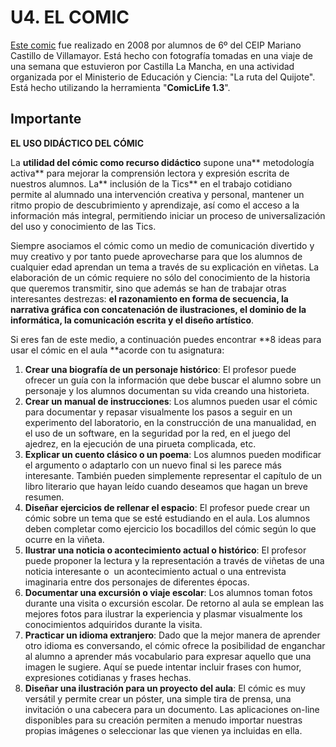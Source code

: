 # U4. EL COMIC

[Este comic](https://www.calameo.com/books/0004843685047ed724745) fue realizado en 2008 por alumnos de 6º del CEIP Mariano Castillo de Villamayor. Está hecho con fotografía tomadas en una viaje de una semana que estuvieron por Castilla La Mancha, en una actividad organizada por el Ministerio de Educación y Ciencia: "La ruta del Quijote". Está hecho utilizando la herramienta "**ComicLife 1.3**".

## Importante

**EL USO DIDÁCTICO DEL CÓMIC**

La **utilidad del cómic como recurso didáctico** supone una** metodología activa** para mejorar la comprensión lectora y expresión escrita de nuestros alumnos. La** inclusión de la Tics** en el trabajo cotidiano permite al alumnado una intervención creativa y personal, mantener un ritmo propio de descubrimiento y aprendizaje, así como el acceso a la información más integral, permitiendo iniciar un proceso de universalización del uso y conocimiento de las Tics.

Siempre asociamos el cómic como un medio de comunicación divertido y muy creativo y por tanto puede aprovecharse para que los alumnos de cualquier edad aprendan un tema a través de su explicación en viñetas. La elaboración de un cómic requiere no sólo del conocimiento de la historia que queremos transmitir, sino que además se han de trabajar otras interesantes destrezas: **el razonamiento en forma de secuencia, la narrativa gráfica con concatenación de ilustraciones, el dominio de la informática, la comunicación escrita y el diseño artístico**.

Si eres fan de este medio, a continuación puedes encontrar **8 ideas para usar el cómic en el aula **acorde con tu asignatura:

1.  **Crear una biografía de un personaje histórico**: El profesor puede ofrecer un guía con la información que debe buscar el alumno sobre un personaje y los alumnos documentan su vida creando una historieta.
2.  **Crear un manual de instrucciones**: Los alumnos pueden usar el cómic para documentar y repasar visualmente los pasos a seguir en un experimento del laboratorio, en la construcción de una manualidad, en el uso de un software, en la seguridad por la red, en el juego del ajedrez, en la ejecución de una pirueta complicada, etc.
3.  **Explicar un cuento clásico o un poema**: Los alumnos pueden modificar el argumento o adaptarlo con un nuevo final si les parece más interesante. También pueden simplemente representar el capítulo de un libro literario que hayan leído cuando deseamos que hagan un breve resumen.
4.  **Diseñar ejercicios de rellenar el espacio**: El profesor puede crear un cómic sobre un tema que se esté estudiando en el aula. Los alumnos deben completar como ejercicio los bocadillos del cómic según lo que ocurre en la viñeta.
5.  **Ilustrar una noticia o acontecimiento actual o histórico**: El profesor puede proponer la lectura y la representación a través de viñetas de una noticia interesante o  un acontecimiento actual o una entrevista imaginaria entre dos personajes de diferentes épocas.
6.  **Documentar una excursión o viaje escolar**: Los alumnos toman fotos durante una visita o excursión escolar. De retorno al aula se emplean las mejores fotos para ilustrar la experiencia y plasmar visualmente los conocimientos adquiridos durante la visita.
7.  **Practicar un idioma extranjero**: Dado que la mejor manera de aprender otro idioma es conversando, el cómic ofrece la posibilidad de enganchar al alumno a aprender más vocabulario para expresar aquello que una imagen le sugiere. Aquí se puede intentar incluir frases con humor, expresiones cotidianas y frases hechas.
8.  **Diseñar una ilustración para un proyecto del aula**: El cómic es muy versátil y permite crear un póster, una simple tira de prensa, una invitación o una cabecera para un documento. Las aplicaciones on-line disponibles para su creación permiten a menudo importar nuestras propias imágenes o seleccionar las que vienen ya incluidas en ella.

